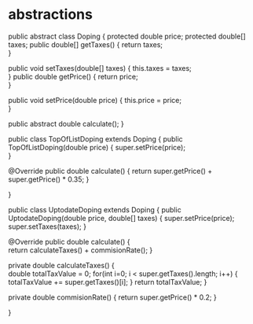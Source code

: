 # abstractions
public abstract class Doping { 
protected double price; 
protected double[] taxes; 
public double[] getTaxes() { 
return taxes; 	
}

public void setTaxes(double[] taxes) { 
this.taxes = taxes; 	
}
public double getPrice() { 
return price; 	
}

public void setPrice(double price) { 
this.price = price; 	
}

 public abstract double calculate(); 
 }

public class TopOfListDoping extends Doping { 
public TopOfListDoping(double price) { 
super.setPrice(price); 	
}

@Override public double calculate() { 
return super.getPrice() + super.getPrice() * 0.35; 	}

}

public class UptodateDoping extends Doping { 
public UptodateDoping(double price, double[] taxes)
{ 
super.setPrice(price); super.setTaxes(taxes); 	}

@Override public double calculate() { 		
return calculateTaxes() + commisionRate(); 	}

private double calculateTaxes() { 		
double totalTaxValue = 0; 
for(int i=0; i < super.getTaxes().length; i++) { 
totalTaxValue += super.getTaxes()[i]; 		}
return totalTaxValue; 	}

private double commisionRate() { return super.getPrice() * 0.2; 
}

   }


   
